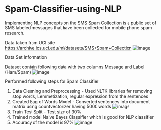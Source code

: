# Spam-Classifier-using-NLP
Implementing NLP concepts on the SMS Spam Collection is a public set of SMS labeled messages that have been collected for mobile phone spam research.
 
Data taken from UCI site https://archive.ics.uci.edu/ml/datasets/SMS+Spam+Collection
![image](https://user-images.githubusercontent.com/59803099/135151000-1937480a-eb6a-41dc-be3c-1599559f777d.png)

Data Set Information

Dataset contain following data with two columns Message and Label (Ham/Spam)
![image](https://user-images.githubusercontent.com/59803099/135191004-b280d6d7-541b-47dc-b19e-b1a2436363dc.png)


Performed following steps for Spam Classifier
1. Data Cleaning and  Preprocessing - Used NLTK libraries for removing stop words, Lemmetization, regular expression from the sentences
2. Created Bag of Words Model - Converted sentences into document matrix using countvectorizer having 5000 words
![image](https://user-images.githubusercontent.com/59803099/135191470-81f96aa1-f99f-4071-af66-3802288aa5c9.png)
3. Train Test Split - Test size of 30%
4. Trained model Naive Bayes Classifier which is good for NLP classifier
5. Accuracy of the model is 97%
![image](https://user-images.githubusercontent.com/59803099/135191403-cf887047-8a33-492a-9be3-2f1644388b23.png)



